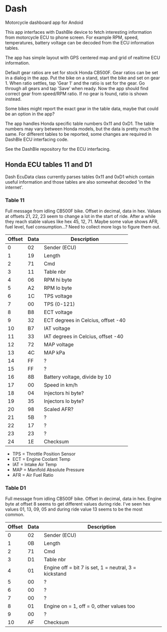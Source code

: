 # Dash

Motorcycle dashboard app for Andoid

This app interfaces with DashBle device to fetch interesting information from motorcycle ECU to phone screen. For example RPM, speed,
temperatures, battery voltage can be decoded from the ECU information tables.

The app has simple layout with GPS centered map and grid of realtime ECU information.

Default gear ratios are set for stock Honda CB500F. Gear ratios can be set in a dialog in the app. Put the bike on a stand,
start the bike and set on gear 1. When ratio settles, tap 'Gear 1' and the ratio is set for the gear. Go through all gears and 
tap 'Save' when ready. Now the app should find correct gear from speed/RPM ratio. If no gear is found, ratio is shown instead.

Some bikes might report the exact gear in the table data, maybe that could be an option in the app?

The app handles Honda specific table numbers 0x11 and 0xD1. The table numbers may vary between Honda models, but the data is
pretty much the same. For different tables to be reported, some changes are required in DashBle ECU interfacing code.

See the DashBle repository for the ECU interfacing.

## Honda ECU tables 11 and D1

Dash EcuData class currently parses tables 0x11 and 0xD1 which contain useful information and those tables are also somewhat
decoded 'in the internet'.

### Table 11

Full message from idling CB500F bike. Offset in decimal, data in hex. Values at offsets 21, 22, 23 seem to change a lot in
the start of ride. After a while they reach stable values like hex 45, 12, 71. Maybe some value shows AFR, fuel level, 
fuel consumption...? Need to collect more logs to figure them out.

| Offset | Data | Description |
| -- | -- | --- |
|  0 | 02 | Sender (ECU) |
|  1 | 19 | Length |
|  2 | 71 | Cmd |
|  3 | 11 | Table nbr |
|  4 | 06 | RPM hi byte |
|  5 | A2 | RPM lo byte |
|  6 | 1C | TPS voltage |
|  7 | 00 | TPS (0-121) |
|  8 | B8 | ECT voltage |
|  9 | 32 | ECT degrees in Celcius, offset -40 |
| 10 | B7 | IAT voltage |
| 11 | 33 | IAT degrees in Celcius, offset -40 |
| 12 | 72 | MAP voltage |
| 13 | 4C | MAP kPa |
| 14 | FF | ? |
| 15 | FF | ? |
| 16 | 8B | Battery voltage, divide by 10 |
| 17 | 00 | Speed in km/h |
| 18 | 04 | Injectors hi byte? |
| 19 | 35 | Injectors lo byte? |
| 20 | 98 | Scaled AFR? |
| 21 | 5B | ? |
| 22 | 17 | ? |
| 23 | 23 | ? |
| 24 | 1E | Checksum |

* TPS = Throttle Position Sensor
* ECT = Engine Coolant Temp
* IAT = Intake Air Temp
* MAP = Manifold Absolute Pressure
* AFR = Air Fuel Ratio

### Table D1

Full message from idling CB500F bike. Offset in decimal, data in hex. Engine byte at offset 8 seems to get different values during
ride. I've seen hex values 01, 13, 09, 05 and during ride value 13 seems to be the most common.

| Offset | Data | Description |
| -- | -- | --- |
|  0 | 02 | Sender (ECU) |
|  1 | 0B | Length |
|  2 | 71 | Cmd |
|  3 | D1 | Table nbr |
|  4 | 01 | Engine off = bit 7 is set, 1 = neutral, 3 = kickstand |
|  5 | 00 | ? |
|  6 | 00 | ? |
|  7 | 00 | ? |
|  8 | 01 | Engine on = 1, off = 0, other values too|
|  9 | 00 | ? |
| 10 | AF | Checksum |	
